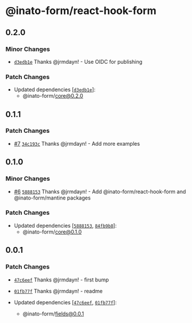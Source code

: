 # @inato-form/react-hook-form

## 0.2.0

### Minor Changes

- [`d3edb1e`](https://github.com/inato/inato-form/commit/d3edb1e99323564f7ebf35bd3795809e86105d09) Thanks @jrmdayn! - Use OIDC for publishing

### Patch Changes

- Updated dependencies [[`d3edb1e`](https://github.com/inato/inato-form/commit/d3edb1e99323564f7ebf35bd3795809e86105d09)]:
  - @inato-form/core@0.2.0

## 0.1.1

### Patch Changes

- [#7](https://github.com/inato/effect-form/pull/7) [`34c193c`](https://github.com/inato/effect-form/commit/34c193c0e42c2ff0c8dc2205ed3938f754e91899) Thanks @jrmdayn! - Add more examples

## 0.1.0

### Minor Changes

- [#6](https://github.com/inato/effect-form/pull/6) [`5888153`](https://github.com/inato/effect-form/commit/5888153d9627bfa0769c1545a9d892e4e485bf95) Thanks @jrmdayn! - Add @inato-form/react-hook-form and @inato-form/mantine packages

### Patch Changes

- Updated dependencies [[`5888153`](https://github.com/inato/effect-form/commit/5888153d9627bfa0769c1545a9d892e4e485bf95), [`84fb9b8`](https://github.com/inato/effect-form/commit/84fb9b83cc481c4b02f58b40585e4ff180983706)]:
  - @inato-form/core@0.1.0

## 0.0.1

### Patch Changes

- [`47c6eef`](https://github.com/inato/effect-form/commit/47c6eefd0b8c6ff5e21538b23392a399ce3e3515) Thanks @jrmdayn! - first bump

- [`01fb77f`](https://github.com/inato/effect-form/commit/01fb77ff2a4b1fd7e40e45b5b73d2b9ba0ff4189) Thanks @jrmdayn! - readme

- Updated dependencies [[`47c6eef`](https://github.com/inato/effect-form/commit/47c6eefd0b8c6ff5e21538b23392a399ce3e3515), [`01fb77f`](https://github.com/inato/effect-form/commit/01fb77ff2a4b1fd7e40e45b5b73d2b9ba0ff4189)]:
  - @inato-form/fields@0.0.1
